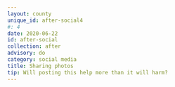 ```yaml
---
layout: county 
unique_id: after-social4
#: 4
date: 2020-06-22
id: after-social
collection: after
advisory: do
category: social media
title: Sharing photos
tip: Will posting this help more than it will harm?
---
```

